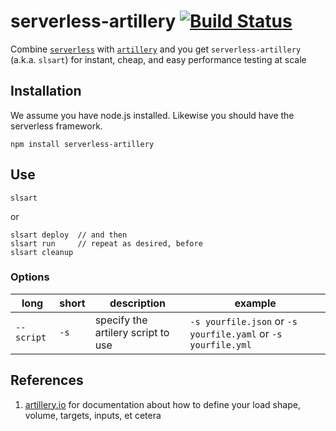 # serverless-artillery [![Build Status](https://travis-ci.org/Nordstrom/serverless-artillery.svg)](https://travis-ci.org/Nordstrom/serverless-artillery)
Combine [`serverless`](serverless.com) with [`artillery`](artillery.io) and you get `serverless-artillery` (a.k.a. `slsart`) for instant, cheap, and easy performance testing at scale

## Installation
We assume you have node.js installed.  Likewise you should have the serverless framework.

```
npm install serverless-artillery
```

## Use

`slsart`

or

```
slsart deploy  // and then
slsart run     // repeat as desired, before
slsart cleanup
```

### Options

long | short | description | example
---- | ----- | ----------- | -------
`--script` | `-s` | specify the artilery script to use | `-s yourfile.json` or `-s yourfile.yaml` or `-s yourfile.yml`

## References
1. [artillery.io]() for documentation about how to define your load shape, volume, targets, inputs, et cetera
